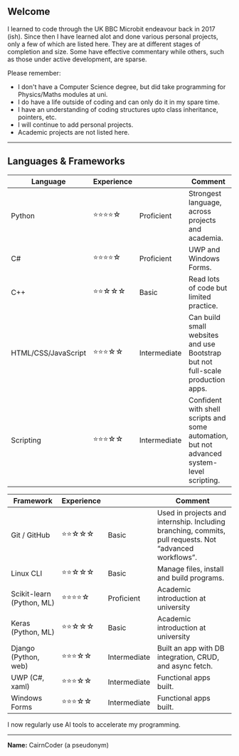 ## Welcome

I learned to code through the UK BBC Microbit endeavour back in 2017 (ish). Since then I have learned alot and done various personal projects, only a few of which are listed here. They are at different stages of completion and size. Some have effective commentary while others, such as those under active development, are sparse.

Please remember:
- I don't have a Computer Science degree, but did take programming for Physics/Maths modules at uni.
- I do have a life outside of coding and can only do it in my spare time.
- I have an understanding of coding structures upto class inheritance, pointers, etc.
- I will continue to add personal projects.
- Academic projects are not listed here.

---

## Languages & Frameworks

| Language | Experience || Comment |
|---------|---------|---------|---------|
| Python              | ⭐⭐⭐⭐☆ | Proficient   | Strongest language, across projects and academia. |
| C#                  | ⭐⭐⭐⭐☆ | Proficient   | UWP and Windows Forms. |
| C++                 | ⭐⭐☆☆☆   | Basic        | Read lots of code but limited practice. |
| HTML/CSS/JavaScript | ⭐⭐⭐☆☆  | Intermediate | Can build small websites and use Bootstrap but not full-scale production apps. |
| Scripting           | ⭐⭐⭐☆☆  | Intermediate | Confident with shell scripts and some automation, but not advanced system-level scripting. |

| Framework | Experience || Comment |
|---------|---------|---------|---------|
| Git / GitHub              | ⭐⭐☆☆☆  | Basic        | Used in projects and internship. Including branching, commits, pull requests. Not “advanced workflows”. |
| Linux CLI                 | ⭐⭐☆☆☆  | Basic        | Manage files, install and build programs. |
| Scikit-learn (Python, ML) | ⭐⭐⭐⭐☆ | Proficient  | Academic introduction at university |
| Keras (Python, ML)        | ⭐⭐☆☆☆  | Basic        | Academic introduction at university |
| Django (Python, web)      | ⭐⭐⭐☆☆ | Intermediate | Built an app with DB integration, CRUD, and async fetch. |
| UWP (C#, xaml)            | ⭐⭐⭐☆☆ | Intermediate | Functional apps built. |
| Windows Forms             | ⭐⭐⭐☆☆ | Intermediate | Functional apps built.|

I now regularly use AI tools to accelerate my programming.

---

**Name:** CairnCoder (a pseudonym)
